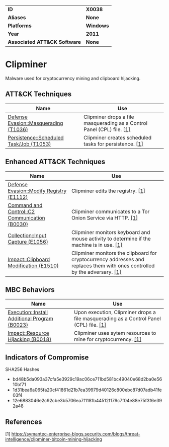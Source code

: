 
<table>
<tr>
<td><b>ID</b></td>
<td><b>X0038</b></td>
</tr>
<tr>
<td><b>Aliases</b></td>
<td><b>None</b></td>
</tr>
<tr>
<td><b>Platforms</b></td>
<td><b>Windows</b></td>
</tr>
<tr>
<td><b>Year</b></td>
<td><b>2011</b></td>
</tr>
<tr>
<td><b>Associated ATT&CK Software</b></td>
<td><b>None</b></td>
</tr>
</table>


# Clipminer

Malware used for cryptocurrency mining and clipboard hijacking.

## ATT&CK Techniques

|Name|Use|
|---|---|
|[Defense Evasion::Masquerading (T1036)](https://attack.mitre.org/techniques/T1036/)|Clipminer drops a file masquerading as a Control Panel (CPL) file. [[1]](#1)|
|[Persistence::Scheduled Task/Job (T1053)](https://attack.mitre.org/techniques/T1053/)|Clipminer creates scheduled tasks for persistence. [[1]](#1)|

## Enhanced ATT&CK Techniques

|Name|Use|
|---|---|
|[Defense Evasion::Modify Registry (E1112)](../defense-evasion/modify-registry.md)|Clipminer edits the registry. [[1]](#1)|
|[Command and Control::C2 Communication (B0030)](../command-and-control/c2-communication.md)|Clipminer communicates to a Tor Onion Service via HTTP. [[1]](#1)|
|[Collection::Input Capture (E1056)](../collection/input-capture.md)|Clipminer monitors keyboard and mouse activity to determine if the machine is in use. [[1]](#1)|
|[Impact::Clipboard Modification (E1510)](../impact/clipboard-modification.md)|Clipminer monitors the clipboard for cryptocurrency addresses and replaces them with ones controlled by the adversary. [[1]](#1)| 

## MBC Behaviors

|Name|Use|
|---|---|
|[Execution::Install Additional Program (B0023)](../execution/install-additional-program.md)| Upon execution, Clipminer drops a file masquerading as a Control Panel (CPL) file. [[1]](#1)|
|[Impact::Resource Hijacking (B0018)](../impact/resource-hijacking.md)|Clipminer uses sytem resources to mine for cryptocurrency. [[1]](#1)|

## Indicators of Compromise

SHA256 Hashes
- bd48b5da093a37cfa5e3929c19ac06ce711bd581bc49040e68d2ba0e5610bf71 
- 1d31bea6a065fa20cf41861d21b7ea39979d40126c800ebc87d07adb41fe03f4
- 12e6883046e2c92cbe3b5706ea7f1181b44512f179c7f04e88e75f3f6e392a48  

## References

<a name="1">[1]</a> https://symantec-enterprise-blogs.security.com/blogs/threat-intelligence/clipminer-bitcoin-mining-hijacking